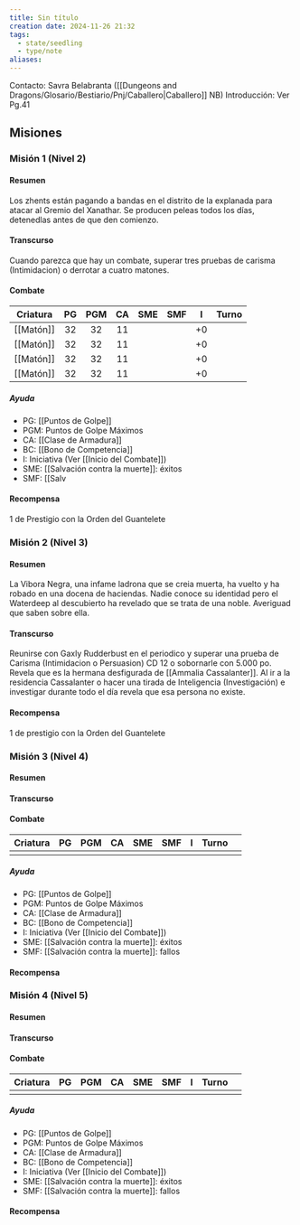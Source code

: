 ```yaml
---
title: Sin título
creation date: 2024-11-26 21:32
tags:
  - state/seedling
  - type/note
aliases:
---
```

Contacto: Savra Belabranta ([[Dungeons and Dragons/Glosario/Bestiario/Pnj/Caballero|Caballero]] NB)
Introducción: Ver Pg.41

## Misiones

### Misión 1 (Nivel 2)

#### Resumen

Los zhents están pagando a bandas en el distrito de la explanada para atacar al Gremio del Xanathar. Se producen peleas todos los días, detenedlas antes de que den comienzo.

#### Transcurso

Cuando parezca que hay un combate, superar tres pruebas de carisma (Intimidacion) o derrotar a cuatro matones.

#### Combate

| Criatura  | PG  | PGM | CA  | SME | SMF |  I  | Turno |
| :-------: | :-: | :-: | :-: | :-: | :-: | :-: | :---: |
| [[Matón]] | 32  | 32  | 11  |     |     | +0  |       |
| [[Matón]] | 32  | 32  | 11  |     |     | +0  |       |
| [[Matón]] | 32  | 32  | 11  |     |     | +0  |       |
| [[Matón]] | 32  | 32  | 11  |     |     | +0  |       |

##### Ayuda
- PG: [[Puntos de Golpe]]
- PGM: Puntos de Golpe Máximos
- CA: [[Clase de Armadura]]
- BC: [[Bono de Competencia]]
- I: Iniciativa (Ver [[Inicio del Combate]])
- SME: [[Salvación contra la muerte]]: éxitos
- SMF: [[Salv
#### Recompensa

1 de Prestigio con la Orden del Guantelete

### Misión 2 (Nivel 3)

#### Resumen

La Vibora Negra, una infame ladrona que se creia muerta, ha vuelto y ha robado en una docena de haciendas. Nadie conoce su identidad pero el Waterdeep al descubierto ha revelado que se trata de una noble. Averiguad que saben sobre ella.

#### Transcurso

Reunirse con Gaxly Rudderbust en el periodico y superar una prueba de Carisma (Intimidacion o Persuasion) CD 12 o sobornarle con 5.000 po. Revela que es la hermana desfigurada de [[Ammalia Cassalanter]]. Al ir a la residencia Cassalanter o hacer una tirada de Inteligencia (Investigación) e investigar durante todo el día revela que esa persona no existe.

#### Recompensa

1 de prestigio con la Orden del Guantelete


### Misión 3 (Nivel 4)


#### Resumen
#### Transcurso


#### Combate

| Criatura | PG  | PGM | CA  | SME | SMF |  I  | Turno |     |
| :------: | :-: | :-: | :-: | :-: | :-: | :-: | :---: | --- |
|          |     |     |     |     |     |     |       |     |
##### Ayuda
- PG: [[Puntos de Golpe]]
- PGM: Puntos de Golpe Máximos
- CA: [[Clase de Armadura]]
- BC: [[Bono de Competencia]]
- I: Iniciativa (Ver [[Inicio del Combate]])
- SME: [[Salvación contra la muerte]]: éxitos
- SMF: [[Salvación contra la muerte]]: fallos

#### Recompensa


### Misión 4 (Nivel 5)


#### Resumen
#### Transcurso


#### Combate

| Criatura | PG  | PGM | CA  | SME | SMF |  I  | Turno |     |
| :------: | :-: | :-: | :-: | :-: | :-: | :-: | :---: | --- |
|          |     |     |     |     |     |     |       |     |
##### Ayuda
- PG: [[Puntos de Golpe]]
- PGM: Puntos de Golpe Máximos
- CA: [[Clase de Armadura]]
- BC: [[Bono de Competencia]]
- I: Iniciativa (Ver [[Inicio del Combate]])
- SME: [[Salvación contra la muerte]]: éxitos
- SMF: [[Salvación contra la muerte]]: fallos

#### Recompensa

